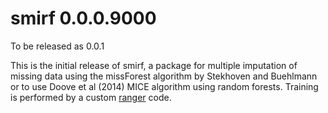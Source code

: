 # smirf 0.0.0.9000

To be released as 0.0.1

This is the initial release of smirf, a package for multiple imputation of
missing data using the missForest algorithm by Stekhoven and Buehlmann or to use
Doove et al (2014) MICE algorithm using random forests. Training is performed
by a custom [ranger](https://cran.r-project.org/package=ranger) code.


